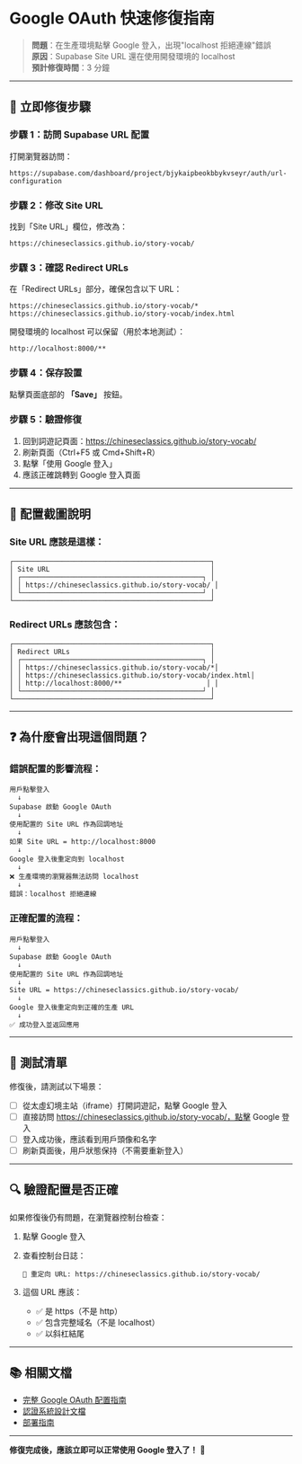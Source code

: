 # Google OAuth 快速修復指南

> **問題**：在生產環境點擊 Google 登入，出現"localhost 拒絕連線"錯誤  
> **原因**：Supabase Site URL 還在使用開發環境的 localhost  
> **預計修復時間**：3 分鐘

---

## 🚨 立即修復步驟

### 步驟 1：訪問 Supabase URL 配置

打開瀏覽器訪問：
```
https://supabase.com/dashboard/project/bjykaipbeokbbykvseyr/auth/url-configuration
```

### 步驟 2：修改 Site URL

找到「Site URL」欄位，修改為：
```
https://chineseclassics.github.io/story-vocab/
```

### 步驟 3：確認 Redirect URLs

在「Redirect URLs」部分，確保包含以下 URL：

```
https://chineseclassics.github.io/story-vocab/*
https://chineseclassics.github.io/story-vocab/index.html
```

開發環境的 localhost 可以保留（用於本地測試）：
```
http://localhost:8000/**
```

### 步驟 4：保存設置

點擊頁面底部的 **「Save」** 按鈕。

### 步驟 5：驗證修復

1. 回到詞遊記頁面：https://chineseclassics.github.io/story-vocab/
2. 刷新頁面（Ctrl+F5 或 Cmd+Shift+R）
3. 點擊「使用 Google 登入」
4. 應該正確跳轉到 Google 登入頁面

---

## 📸 配置截圖說明

### Site URL 應該是這樣：
```
┌─────────────────────────────────────────────────┐
│ Site URL                                        │
│ ┌─────────────────────────────────────────────┐ │
│ │ https://chineseclassics.github.io/story-vocab/ │
│ └─────────────────────────────────────────────┘ │
└─────────────────────────────────────────────────┘
```

### Redirect URLs 應該包含：
```
┌─────────────────────────────────────────────────┐
│ Redirect URLs                                   │
│ ┌─────────────────────────────────────────────┐ │
│ │ https://chineseclassics.github.io/story-vocab/*│
│ │ https://chineseclassics.github.io/story-vocab/index.html│
│ │ http://localhost:8000/**                     │ │
│ └─────────────────────────────────────────────┘ │
└─────────────────────────────────────────────────┘
```

---

## ❓ 為什麼會出現這個問題？

### 錯誤配置的影響流程：

```
用戶點擊登入
  ↓
Supabase 啟動 Google OAuth
  ↓
使用配置的 Site URL 作為回調地址
  ↓
如果 Site URL = http://localhost:8000
  ↓
Google 登入後重定向到 localhost
  ↓
❌ 生產環境的瀏覽器無法訪問 localhost
  ↓
錯誤：localhost 拒絕連線
```

### 正確配置的流程：

```
用戶點擊登入
  ↓
Supabase 啟動 Google OAuth
  ↓
使用配置的 Site URL 作為回調地址
  ↓
Site URL = https://chineseclassics.github.io/story-vocab/
  ↓
Google 登入後重定向到正確的生產 URL
  ↓
✅ 成功登入並返回應用
```

---

## 🧪 測試清單

修復後，請測試以下場景：

- [ ] 從太虛幻境主站（iframe）打開詞遊記，點擊 Google 登入
- [ ] 直接訪問 https://chineseclassics.github.io/story-vocab/，點擊 Google 登入
- [ ] 登入成功後，應該看到用戶頭像和名字
- [ ] 刷新頁面後，用戶狀態保持（不需要重新登入）

---

## 🔍 驗證配置是否正確

如果修復後仍有問題，在瀏覽器控制台檢查：

1. 點擊 Google 登入
2. 查看控制台日誌：
   ```
   🔗 重定向 URL: https://chineseclassics.github.io/story-vocab/
   ```
   
3. 這個 URL 應該：
   - ✅ 是 https（不是 http）
   - ✅ 包含完整域名（不是 localhost）
   - ✅ 以斜杠結尾

---

## 📚 相關文檔

- [完整 Google OAuth 配置指南](GOOGLE_OAUTH_SETUP_GUIDE.md)
- [認證系統設計文檔](docs/AUTH_ARCHITECTURE.md)
- [部署指南](docs/DEPLOYMENT.md)

---

**修復完成後，應該立即可以正常使用 Google 登入了！** 🎉

